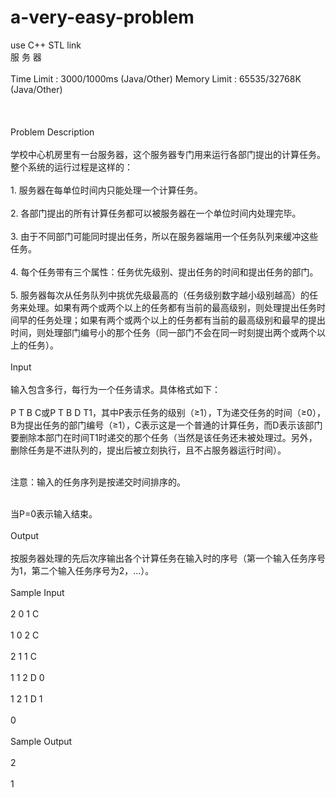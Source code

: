 # a-very-easy-problem
use C++ STL link
<br>服 务 器</br> 
<br>Time Limit : 3000/1000ms (Java/Other)   Memory Limit : 65535/32768K (Java/Other)</br>
<br></br>
<br>Problem Description</br>
<br>学校中心机房里有一台服务器，这个服务器专门用来运行各部门提出的计算任务。整个系统的运行过程是这样的：</br>
<br>1. 服务器在每单位时间内只能处理一个计算任务。</br>
<br>2. 各部门提出的所有计算任务都可以被服务器在一个单位时间内处理完毕。</br>
<br>3. 由于不同部门可能同时提出任务，所以在服务器端用一个任务队列来缓冲这些任务。</br>
<br>4. 每个任务带有三个属性：任务优先级别、提出任务的时间和提出任务的部门。</br>
<br>5. 服务器每次从任务队列中挑优先级最高的（任务级别数字越小级别越高）的任务来处理。如果有两个或两个以上的任务都有当前的最高级别，则处理提出任务时间早的任务处理；如果有两个或两个以上的任务都有当前的最高级别和最早的提出时间，则处理部门编号小的那个任务（同一部门不会在同一时刻提出两个或两个以上的任务）。 </br>
<br>Input</br>
<br>输入包含多行，每行为一个任务请求。具体格式如下：</br>
<br>P T B C或P T B D T1，其中P表示任务的级别（≥1），T为递交任务的时间（≥0），B为提出任务的部门编号（≥1），C表示这是一个普通的计算任务，而D表示该部门要删除本部门在时间T1时递交的那个任务（当然是该任务还未被处理过。另外，删除任务是不进队列的，提出后被立刻执行，且不占服务器运行时间）。</br>

<br>注意：输入的任务序列是按递交时间排序的。</br>

<br>当P=0表示输入结束。 </br>
<br>Output</br>
<br>按服务器处理的先后次序输出各个计算任务在输入时的序号（第一个输入任务序号为1，第二个输入任务序号为2，...）。 </br>
<br>Sample Input</br>
<br>2 0 1 C</br>
<br>1 0 2 C</br>
<br>2 1 1 C</br>
<br>1 1 2 D 0</br>
<br>1 2 1 D 1</br>
<br>0</br>
<br>Sample Output</br>
<br>2</br>
<br>1<br>
